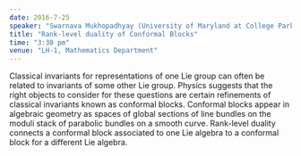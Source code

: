 ```yaml
---
date: 2016-7-25
speaker: "Swarnava Mukhopadhyay (University of Maryland at College Park, USA)"
title: "Rank-level duality of Conformal Blocks"
time: "3:30 pm" 
venue: "LH-1, Mathematics Department"
---
```

Classical invariants for representations of one Lie group can often be related to invariants of
some other Lie group. Physics suggests that the right objects to consider for these questions are
certain refinements of classical invariants known as conformal blocks. Conformal blocks appear in
algebraic geometry as spaces of global sections of line bundles on the moduli stack of parabolic
bundles on a smooth curve. Rank-level duality connects a conformal block associated to one Lie
algebra to a conformal block for a different Lie algebra.
